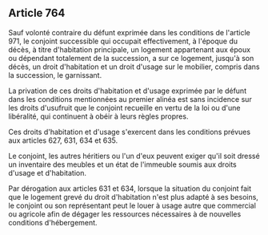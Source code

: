 Article 764
----
Sauf volonté contraire du défunt exprimée dans les conditions de l'article 971,
le conjoint successible qui occupait effectivement, à l'époque du décès, à titre
d'habitation principale, un logement appartenant aux époux ou dépendant
totalement de la succession, a sur ce logement, jusqu'à son décès, un droit
d'habitation et un droit d'usage sur le mobilier, compris dans la succession, le
garnissant.

La privation de ces droits d'habitation et d'usage exprimée par le défunt dans
les conditions mentionnées au premier alinéa est sans incidence sur les droits
d'usufruit que le conjoint recueille en vertu de la loi ou d'une libéralité, qui
continuent à obéir à leurs règles propres.

Ces droits d'habitation et d'usage s'exercent dans les conditions prévues aux
articles 627, 631, 634 et 635.

Le conjoint, les autres héritiers ou l'un d'eux peuvent exiger qu'il soit dressé
un inventaire des meubles et un état de l'immeuble soumis aux droits d'usage et
d'habitation.

Par dérogation aux articles 631 et 634, lorsque la situation du conjoint fait
que le logement grevé du droit d'habitation n'est plus adapté à ses besoins, le
conjoint ou son représentant peut le louer à usage autre que commercial ou
agricole afin de dégager les ressources nécessaires à de nouvelles conditions
d'hébergement.
